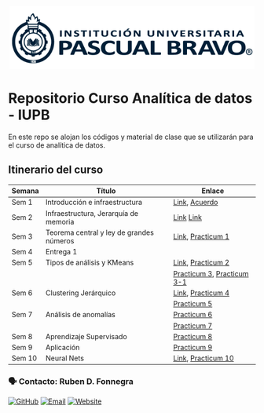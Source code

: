 
<center> <img src="Images/iupb_logo.png" width="500px"/> </center>


# Repositorio Curso Analítica de datos - IUPB

En este repo se alojan los códigos y material de clase que se utilizarán para el curso de analítica de datos. 


## Itinerario del curso

| Semana | Título | Enlace |
|---|---|---|
| Sem 1 | Introducción e infraestructura | [Link](https://docs.google.com/presentation/d/137RJFWS8mQjaWugO7EcMGUhRBeToeU6AOgmpAwaHqG8/edit?usp=sharing), [Acuerdo](https://drive.google.com/file/d/11paNIQki_Kevf3In5SLwaYnS3b77iPca/view) 
| Sem 2 | Infraestructura, Jerarquía de memoria | [Link](https://docs.google.com/presentation/d/1f4w80HbtQPWiXKut-2Ezepie1Rrp4PiCMNZJSaiMwD0/edit?usp=sharing) [Link](https://docs.google.com/presentation/d/1N1StbCWDEpE_FYBPsvRMrTLU1D19Kz-C_oaWlsnzehE/edit?usp=sharing) 
| Sem 3 | Teorema central y ley de grandes números | [Link](https://docs.google.com/presentation/d/1eyCJ1O-beCWy9SJBTVfFAMWUw-uZhOsLTS9xgi_pHgQ/edit#slide=id.g27ad74154df_0_0), [Practicum 1](https://github.com/rubenfonnegra/analitica_datos/blob/master/Sem_5/Practicum_1.ipynb) 
| Sem 4 | Entrega 1
| Sem 5 | Tipos de análisis y KMeans | [Link](https://docs.google.com/presentation/d/1ppdv35H4vk97xD9pP0X91SxHxBQbrRRxuMEP2RDeZeA/edit?usp=sharing), [Practicum 2](https://github.com/rubenfonnegra/analitica_datos/blob/master/Sem_5/Practicum_2.ipynb)
|  |  | [Practicum 3](https://github.com/rubenfonnegra/analitica_datos/blob/master/Sem_6/Practicum_3.ipynb), [Practicum 3-1](https://github.com/rubenfonnegra/analitica_datos/blob/master/Sem_6/Practicum_3-1.ipynb) 
| Sem 6 | Clustering Jerárquico | [Link](https://docs.google.com/presentation/d/1lbfjixb3nDVQwKYDe7tGtxIkS6-eJlWiUWPJ7iL1qpU/edit?usp=sharing), [Practicum 4](https://github.com/rubenfonnegra/analitica_datos/blob/master/Sem_7/Practicum_4.ipynb)
|   |  | [Practicum 5](https://github.com/rubenfonnegra/analitica_datos/blob/master/Sem_7/Practicum_5.ipynb) 
| Sem 7 | Análisis de anomalías | [Practicum 6](https://github.com/rubenfonnegra/analitica_datos/blob/master/Sem_8/Practicum_6.ipynb)
|   |  | [Practicum 7](https://github.com/rubenfonnegra/analitica_datos/blob/master/Sem_8/Practicum_7.ipynb) 
| Sem 8 | Aprendizaje Supervisado | [Practicum 8](https://github.com/rubenfonnegra/analitica_datos/blob/master/Sem_9/Practicum_8.ipynb)
| Sem 9 | Aplicación | [Practicum 9](https://github.com/rubenfonnegra/analitica_datos/blob/master/Sem_10/Practicum_9.ipynb)
| Sem 10 | Neural Nets | [Link](https://es.slideshare.net/databricks/introduction-to-neural-networks-122033415), [Practicum 10](https://github.com/rubenfonnegra/analitica_datos/blob/master/Sem_11/Practicum_10.ipynb)





### 🗣️ Contacto: Ruben D. Fonnegra

  [![GitHub](https://img.shields.io/badge/github-%23121011.svg?style=for-the-badge&logo=github&logoColor=white)](https://github.com/rubenfonnegra) 
  [![Email](https://img.shields.io/badge/Email-c14438?style=for-the-badge&logo=gmail&logoColor=white)](mailto:ruben.fonnegra@pascuabravo.edu.co "Connect via Email")
  [![Website](https://img.shields.io/badge/website-%230070D1.svg?style=for-the-badge&logo=About.me&logoColor=white)](https://rubenfonnegra.github.io/)
